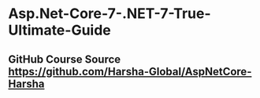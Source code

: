 # Asp.Net-Core-7-.NET-7-True-Ultimate-Guide
## GitHub Course Source https://github.com/Harsha-Global/AspNetCore-Harsha
